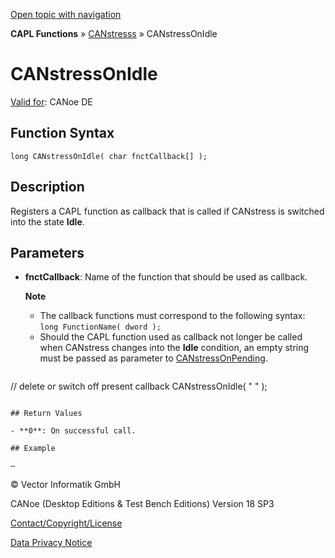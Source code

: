 [Open topic with navigation](../../../../../CANoeDEFamily.htm#Topics/CAPLFunctions/CANstress/Functions/CAPLfunctionCANstressOnIdle.md)

**CAPL Functions** » [CANstresss](../CAPLfunctionsCANstressOverview.md) » CANstressOnIdle

# CANstressOnIdle

[Valid for](../../../Shared/FeatureAvailability.md): CANoe DE

## Function Syntax

```
long CANstressOnIdle( char fnctCallback[] );
```

## Description

Registers a CAPL function as callback that is called if CANstress is switched into the state **Idle**.

## Parameters

- **fnctCallback**: Name of the function that should be used as callback.

  **Note**
  - The callback functions must correspond to the following syntax: `long FunctionName( dword );`
  - Should the CAPL function used as callback not longer be called when CANstress changes into the **Idle** condition, an empty string must be passed as parameter to [CANstressOnPending](CAPLfunctionCANstressOnPending.md).

  ```
// delete or switch off present callback
CANstressOnIdle( " " );
  ```

## Return Values

- **0**: On successful call.

## Example

—
```
© Vector Informatik GmbH

CANoe (Desktop Editions & Test Bench Editions) Version 18 SP3

[Contact/Copyright/License](../../../Shared/ContactCopyrightLicense.md)

[Data Privacy Notice](https://www.vector.com/int/en/company/get-info/privacy-policy/)